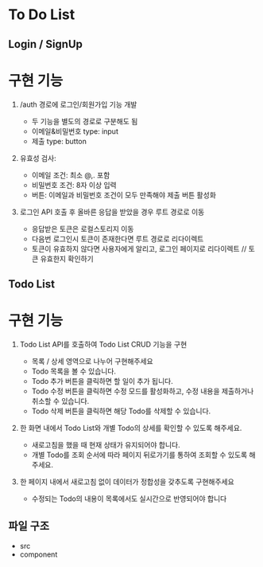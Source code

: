 # To Do List

## Login / SignUp

# 구현 기능

1. /auth 경로에 로그인/회원가입 기능 개발

   - 두 기능을 별도의 경로로 구분해도 됨
   - 이메일&비밀번호 type: input
   - 제출 type: button

2. 유효성 검사:

   - 이메일 조건: 최소 @,. 포함
   - 비밀번호 조건: 8자 이상 입력
   - 버튼: 이메일과 비밀번호 조건이 모두 만족해야 제출 버튼 활성화

3. 로그인 API 호출 후 올바른 응답을 받았을 경우 루트 경로로 이동

   - 응답받은 토큰은 로컬스토리지 이동
   - 다음번 로그인시 토큰이 존재한다면 루트 경로로 리다이렉트
   - 토큰이 유효하지 않다면 사용자에게 알리고, 로그인 페이지로 리다이렉트 // 토큰 유효한지 확인하기

## Todo List

# 구현 기능

1. Todo List API를 호출하여 Todo List CRUD 기능을 구현

   - 목록 / 상세 영역으로 나누어 구현해주세요
   - Todo 목록을 볼 수 있습니다.
   - Todo 추가 버튼을 클릭하면 할 일이 추가 됩니다.
   - Todo 수정 버튼을 클릭하면 수정 모드를 활성화하고, 수정 내용을 제출하거나 취소할 수 있습니다.
   - Todo 삭제 버튼을 클릭하면 해당 Todo를 삭제할 수 있습니다.

2. 한 화면 내에서 Todo List와 개별 Todo의 상세를 확인할 수 있도록 해주세요.

   - 새로고침을 했을 때 현재 상태가 유지되어야 합니다.
   - 개별 Todo를 조회 순서에 따라 페이지 뒤로가기를 통하여 조회할 수 있도록 해주세요.

3. 한 페이지 내에서 새로고침 없이 데이터가 정합성을 갖추도록 구현해주세요
   - 수정되는 Todo의 내용이 목록에서도 실시간으로 반영되어야 합니다

## 파일 구조

- src
- component
